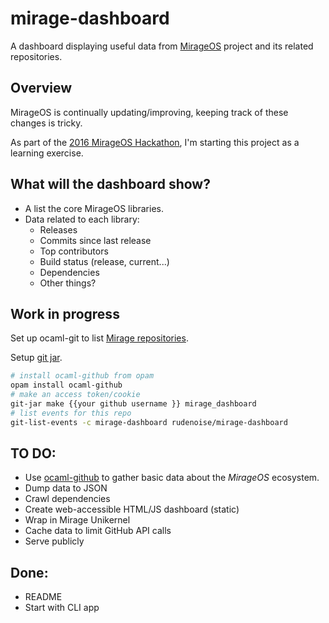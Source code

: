 # mirage-dashboard

A dashboard displaying useful data from
[MirageOS](https://mirage.io/) project and its related
repositories.

## Overview

MirageOS is continually updating/improving, keeping track of these
changes is tricky.

As part of the [2016 MirageOS Hackathon](http://canopy.mirage.io),
I'm starting this project as a learning exercise.

## What will the dashboard show?

* A list the core MirageOS libraries.
* Data related to each library:
  * Releases
  * Commits since last release
  * Top contributors
  * Build status (release, current...)
  * Dependencies
  * Other things?

## Work in progress

Set up ocaml-git to list [Mirage repositories](https://github.com/mirage).

Setup [git jar](https://github.com/mirage/ocaml-github#git-jar).

```sh
# install ocaml-github from opam
opam install ocaml-github
# make an access token/cookie
git-jar make {{your github username }} mirage_dashboard
# list events for this repo
git-list-events -c mirage-dashboard rudenoise/mirage-dashboard
```

## TO DO:

* Use [ocaml-github](https://github.com/mirage/ocaml-github) to
  gather basic data about the _MirageOS_ ecosystem.
* Dump data to JSON
* Crawl dependencies
* Create web-accessible HTML/JS dashboard (static)
* Wrap in Mirage Unikernel
* Cache data to limit GitHub API calls
* Serve publicly

## Done:

* README
* Start with CLI app
